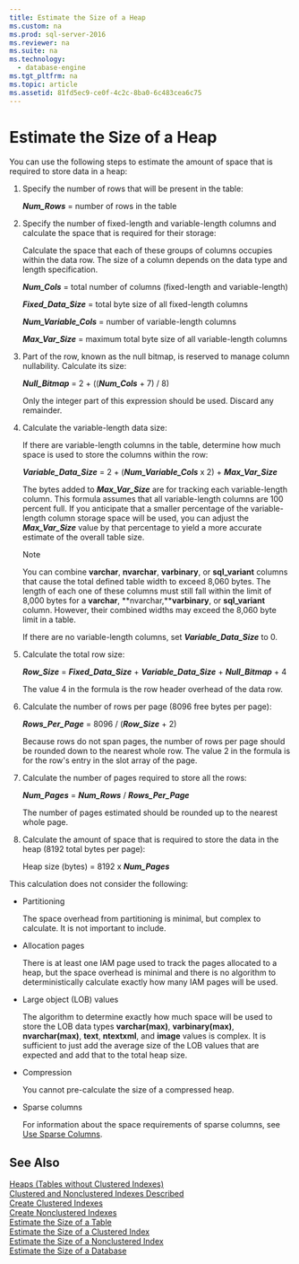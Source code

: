```yaml
---
title: Estimate the Size of a Heap
ms.custom: na
ms.prod: sql-server-2016
ms.reviewer: na
ms.suite: na
ms.technology: 
  - database-engine
ms.tgt_pltfrm: na
ms.topic: article
ms.assetid: 81fd5ec9-ce0f-4c2c-8ba0-6c483cea6c75
---
```

# Estimate the Size of a Heap
  You can use the following steps to estimate the amount of space that is required to store data in a heap:  
  
1.  Specify the number of rows that will be present in the table:  
  
     ***Num\_Rows***  \= number of rows in the table  
  
2.  Specify the number of fixed\-length and variable\-length columns and calculate the space that is required for their storage:  
  
     Calculate the space that each of these groups of columns occupies within the data row. The size of a column depends on the data type and length specification.  
  
     ***Num\_Cols***  \= total number of columns \(fixed\-length and variable\-length\)  
  
     ***Fixed\_Data\_Size***  \= total byte size of all fixed\-length columns  
  
     ***Num\_Variable\_Cols***  \= number of variable\-length columns  
  
     ***Max\_Var\_Size***  \= maximum total byte size of all variable\-length columns  
  
3.  Part of the row, known as the null bitmap, is reserved to manage column nullability. Calculate its size:  
  
     ***Null\_Bitmap***  \= 2 \+ \(\(***Num\_Cols*** \+ 7\) \/ 8\)  
  
     Only the integer part of this expression should be used. Discard any remainder.  
  
4.  Calculate the variable\-length data size:  
  
     If there are variable\-length columns in the table, determine how much space is used to store the columns within the row:  
  
     ***Variable\_Data\_Size***  \= 2 \+ \(***Num\_Variable\_Cols*** x 2\) \+ ***Max\_Var\_Size***  
  
     The bytes added to ***Max\_Var\_Size*** are for tracking each variable\-length column. This formula assumes that all variable\-length columns are 100 percent full. If you anticipate that a smaller percentage of the variable\-length column storage space will be used, you can adjust the ***Max\_Var\_Size*** value by that percentage to yield a more accurate estimate of the overall table size.  
  
    > [!NOTE]  
    >  You can combine **varchar**, **nvarchar**, **varbinary**, or **sql\_variant** columns that cause the total defined table width to exceed 8,060 bytes. The length of each one of these columns must still fall within the limit of 8,000 bytes for a **varchar**, **nvarchar,****varbinary**, or **sql\_variant** column. However, their combined widths may exceed the 8,060 byte limit in a table.  
  
     If there are no variable\-length columns, set ***Variable\_Data\_Size*** to 0.  
  
5.  Calculate the total row size:  
  
     ***Row\_Size***  \= ***Fixed\_Data\_Size*** \+ ***Variable\_Data\_Size*** \+ ***Null\_Bitmap*** \+ 4  
  
     The value 4 in the formula is the row header overhead of the data row.  
  
6.  Calculate the number of rows per page \(8096 free bytes per page\):  
  
     ***Rows\_Per\_Page***  \= 8096 \/ \(***Row\_Size*** \+ 2\)  
  
     Because rows do not span pages, the number of rows per page should be rounded down to the nearest whole row. The value 2 in the formula is for the row's entry in the slot array of the page.  
  
7.  Calculate the number of pages required to store all the rows:  
  
     ***Num\_Pages***  \= ***Num\_Rows*** \/ ***Rows\_Per\_Page***  
  
     The number of pages estimated should be rounded up to the nearest whole page.  
  
8.  Calculate the amount of space that is required to store the data in the heap \(8192 total bytes per page\):  
  
     Heap size \(bytes\) \= 8192 x ***Num\_Pages***  
  
 This calculation does not consider the following:  
  
-   Partitioning  
  
     The space overhead from partitioning is minimal, but complex to calculate. It is not important to include.  
  
-   Allocation pages  
  
     There is at least one IAM page used to track the pages allocated to a heap, but the space overhead is minimal and there is no algorithm to deterministically calculate exactly how many IAM pages will be used.  
  
-   Large object \(LOB\) values  
  
     The algorithm to determine exactly how much space will be used to store the LOB data types **varchar\(max\)**, **varbinary\(max\)**, **nvarchar\(max\)**, **text**, **ntextxml**, and **image** values is complex. It is sufficient to just add the average size of the LOB values that are expected and add that to the total heap size.  
  
-   Compression  
  
     You cannot pre\-calculate the size of a compressed heap.  
  
-   Sparse columns  
  
     For information about the space requirements of sparse columns, see [Use Sparse Columns](../../Topics\TopicNameNotContainA/Use-Sparse-Columns.md).  
  
## See Also  
 [Heaps &#40;Tables without Clustered Indexes&#41;](../../Topics\TopicNameNotContainA/Heaps--Tables-without-Clustered-Indexes-.md)   
 [Clustered and Nonclustered Indexes Described](../../Topics\TopicNameNotContainA/Clustered-and-Nonclustered-Indexes-Described.md)   
 [Create Clustered Indexes](../../Topics\TopicNameNotContainA/Create-Clustered-Indexes.md)   
 [Create Nonclustered Indexes](../../Topics\TopicNameNotContainA/Create-Nonclustered-Indexes.md)   
 [Estimate the Size of a Table](../../Topics\TopicNameContainA/Estimate-the-Size-of-a-Table.md)   
 [Estimate the Size of a Clustered Index](../../Topics\TopicNameContainA/Estimate-the-Size-of-a-Clustered-Index.md)   
 [Estimate the Size of a Nonclustered Index](../../Topics\TopicNameContainA/Estimate-the-Size-of-a-Nonclustered-Index.md)   
 [Estimate the Size of a Database](../../Topics\TopicNameContainA/Estimate-the-Size-of-a-Database.md)  
  
  